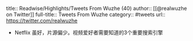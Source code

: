title:: Readwise/Highlights/Tweets From Wuzhe (40)
author:: [[@realwuzhe on Twitter]]
full-title:: Tweets From Wuzhe
category:: #tweets
url:: https://twitter.com/realwuzhe

- Netflix 虽好，片源偏少。视频爱好者需要知道的3个重要搜索引擎